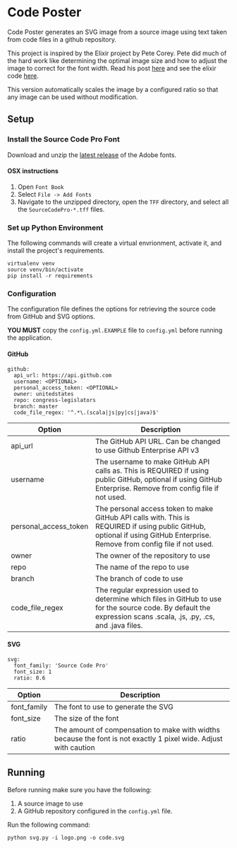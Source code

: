 # Code Poster
Code Poster generates an SVG image from a source image using text taken from code files in a github repository. 

This project is inspired by the Elixir project by Pete Corey. Pete did much of the hard work like determining the optimal image size and how to adjust the image to correct for the font width. Read his post [here](http://www.east5th.co/blog/2017/02/13/build-your-own-code-poster-with-elixir/) and see the elixir code [here](https://github.com/pcorey/elixir_poster).

This version automatically scales the image by a configured ratio so that any image can be used without modification.

## Setup
### Install the Source Code Pro Font
Download and unzip the [latest release](https://github.com/adobe-fonts/source-code-pro/releases) of the Adobe fonts. 

#### OSX instructions
1. Open `Font Book`
1. Select `File -> Add Fonts`
1. Navigate to the unzipped directory, open the `TFF` directory, and select all the `SourceCodePro-*.tff` files. 

### Set up Python Environment
The following commands will create a virtual envrionment, activate it, and install the project's requirements.

```
virtualenv venv
source venv/bin/activate
pip install -r requirements
```

### Configuration
The configuration file defines the options for retrieving the source code from GitHub and SVG options. 

**YOU MUST** copy the `config.yml.EXAMPLE` file to `config.yml` before running the application.

#### GitHub
```
github:
  api_url: https://api.github.com
  username: <OPTIONAL>
  personal_access_token: <OPTIONAL>
  owner: unitedstates
  repo: congress-legislators
  branch: master
  code_file_regex: '^.*\.(scala|js|py|cs|java)$'
```
| Option | Description |
|---|---|
|api_url| The GitHub API URL. Can be changed to use Github Enterprise API v3 |
|username| The username to make GitHub API calls as. This is REQUIRED if using public GitHub, optional if using GitHub Enterprise. Remove from config file if not used.|
|personal\_access\_token| The personal access token to make GitHub API calls with. This is REQUIRED if using public GitHub, optional if using GitHub Enterprise. Remove from config file if not used.|
|owner|The owner of the repository to use|
|repo| The name of the repo to use|
|branch| The branch of code to use | 
|code\_file\_regex|The regular expression used to determine which files in GitHub to use for the source code. By default the expression scans .scala, .js, .py, .cs, and .java files.
 
#### SVG
```
svg:
  font_family: 'Source Code Pro'
  font_size: 1
  ratio: 0.6
```
| Option | Description |
|---|---|
|font_family| The font to use to generate the SVG|
|font_size| The size of the font|
|ratio|The amount of compensation to make with widths because the font is not exactly 1 pixel wide. Adjust with caution|


## Running
Before running make sure you have the following:

1. A source image to use
1. A GitHub repository configured in the `config.yml` file.

Run the following command:

```
python svg.py -i logo.png -o code.svg
```

